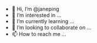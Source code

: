 - 👋 Hi, I’m @janeping
- 👀 I’m interested in ...
- 🌱 I’m currently learning ...
- 💞️ I’m looking to collaborate on ...
- 📫 How to reach me ...

<!---
janeping/janeping is a ✨ special ✨ repository because its `README.md` (this file) appears on your GitHub profile.
You can click the Preview link to take a look at your changes.
--->
